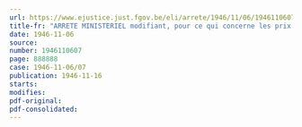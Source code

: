 ```yaml
---
url: https://www.ejustice.just.fgov.be/eli/arrete/1946/11/06/1946110607/justel
title-fr: "ARRETE MINISTERIEL modifiant, pour ce qui concerne les prix de transport de personnes par autobus, l'arrêté ministériel du 17 mai 1946, modifié et complété par les arrêtés ministériels des 24 mai et 22 juin 1946, décrétant une réduction générale de 10 p. c. des prix des produits de consommation et de certaines prestations"
date: 1946-11-06
source:
number: 1946110607
page: 888888
case: 1946-11-06/07
publication: 1946-11-16
starts:
modifies:
pdf-original:
pdf-consolidated:
---
```


